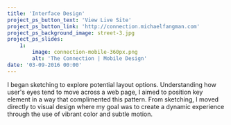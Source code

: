 ```yaml
---
title: 'Interface Design'
project_ps_button_text: 'View Live Site'
project_ps_button_link: 'http://connection.michaelfangman.com'
project_ps_background_image: street-3.jpg
project_ps_slides:
    1:
        image: connection-mobile-360px.png
        alt: 'The Connection | Mobile Design'
date: '03-09-2016 00:00'
---
```


I began sketching to explore potential layout options. Understanding how user's eyes tend to move across a web page, I aimed to position key element in a way that complimented this pattern. From sketching, I moved directly to visual design where my goal was to create a dynamic experience through the use of vibrant color and subtle motion.
